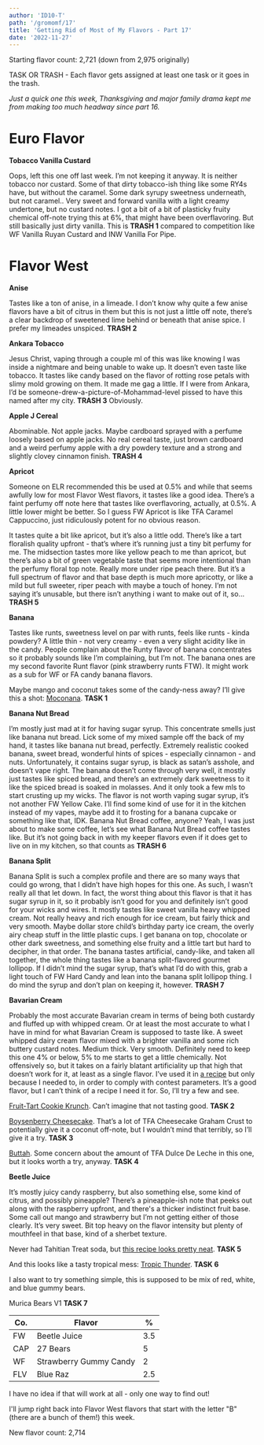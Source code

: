 ```yaml
---
author: 'ID10-T'
path: '/gromomf/17'
title: 'Getting Rid of Most of My Flavors - Part 17'
date: '2022-11-27'
---
```


Starting flavor count: 2,721 (down from 2,975 originally)

TASK OR TRASH - Each flavor gets assigned at least one task or it goes in the trash.

*Just a quick one this week, Thanksgiving and major family drama kept me from making too much headway since part 16.*

# Euro Flavor

**Tobacco Vanilla Custard**

Oops, left this one off last week. I’m not keeping it anyway. It is neither tobacco nor custard. Some of that dirty tobacco-ish thing like some RY4s have, but without the caramel. Some dark syrupy sweetness underneath, but not caramel.. Very sweet and forward vanilla with a light creamy undertone, but no custard notes. I got a bit of a bit of plasticky fruity chemical off-note trying this at 6%, that might have been overflavoring. But still basically just dirty vanilla. This is **TRASH 1** compared to competition like WF Vanilla Ruyan Custard and INW Vanilla For Pipe.

# Flavor West

**Anise**

Tastes like a ton of anise, in a limeade. I don’t know why quite a few anise flavors have a bit of citrus in them but this is not just a little off note, there’s a clear backdrop of sweetened lime behind or beneath that anise spice. I prefer my limeades unspiced. **TRASH 2**  

**Ankara Tobacco**

Jesus Christ, vaping through a couple ml of this was like knowing I was inside a nightmare and being unable to wake up. It doesn’t even taste like tobacco. It tastes like candy based on the flavor of rotting rose petals with slimy mold growing on them. It made me gag a little. If I were from Ankara, I’d be someone-drew-a-picture-of-Mohammad-level pissed to have this named after my city. **TRASH 3** Obviously.

**Apple J Cereal**

Abominable. Not apple jacks. Maybe cardboard sprayed with a perfume loosely based on apple jacks. No real cereal taste, just brown cardboard and a weird perfumy apple with a dry powdery texture and a strong and slightly clovey cinnamon finish. **TRASH 4**

**Apricot**

Someone on ELR recommended this be used at 0.5% and while that seems awfully low for most Flavor West flavors, it tastes like a good idea. There’s a faint perfumy off note here that tastes like overflavoring, actually, at 0.5%. A little lower might be better. So I guess FW Apricot is like TFA Caramel Cappuccino, just ridiculously potent for no obvious reason.

It tastes quite a bit like apricot, but it’s also a little odd. There’s like a tart floralish quality upfront - that’s where it’s running just a tiny bit perfumy for me. The midsection tastes more like yellow peach to me than apricot, but there’s also a bit of  green vegetable taste that seems more intentional than the perfumy floral top note. Really more under ripe peach there. But it’s a full spectrum of flavor and that base depth is much more apricotty, or like a mild but full sweeter, riper peach with maybe a touch of honey. I’m not saying it’s unusable, but there isn’t anything i want to make out of it, so... **TRASH 5**

**Banana**

Tastes like runts, sweetness level on par with runts, feels like runts - kinda powdery? A little thin - not very creamy - even a very slight acidity like in the candy. People complain about the Runty flavor of banana concentrates so it probably sounds like I’m complaining, but I’m not. The banana ones are my second favorite Runt flavor (pink strawberry runts FTW). It might work as a sub for WF or FA candy banana flavors.

Maybe mango and coconut takes some of the candy-ness away? I’ll give this a shot: [Moconana](https://alltheflavors.com/recipes/169390#moconana_by_modestobravo). **TASK 1**

**Banana Nut Bread**

I’m mostly just mad at it for having sugar syrup. This concentrate smells just like banana nut bread. Lick some of my mixed sample off the back of my hand, it tastes like banana nut bread, perfectly. Extremely realistic cooked banana, sweet bread, wonderful hints of spices - especially cinnamon - and nuts. Unfortunately, it contains sugar syrup, is black as satan’s asshole, and doesn’t vape right. The banana doesn’t come through very well, it mostly just tastes like spiced bread, and there’s an extremely dark sweetness to it like the spiced bread is soaked in molasses. And it only took a few mls to start crusting up my wicks. The flavor is not worth vaping sugar syrup, it’s not another FW Yellow Cake. I’ll find some kind of use for it in the kitchen instead of my vapes, maybe add it to frosting for a banana cupcake or something like that, IDK.  Banana Nut Bread coffee, anyone? Yeah, I was just about to make some coffee, let’s see what Banana Nut Bread coffee tastes like. But it’s not going back in with my keeper flavors even if it does get to live on in my kitchen, so that counts as **TRASH 6**

**Banana Split**

Banana Split is such a complex profile and there are so many ways that could go wrong, that I didn’t have high hopes for this one. As such, I wasn’t really all that let down. In fact, the worst thing about this flavor is that it has sugar syrup in it, so it probably isn’t good for you and definitely isn’t good for your wicks and wires. It mostly tastes like sweet vanilla heavy whipped cream. Not really heavy and rich enough for ice cream, but fairly thick and very smooth. Maybe dollar store child’s birthday party ice cream, the overly airy cheap stuff in the little plastic cups. I get banana on top, chocolate or other dark sweetness, and something else fruity and a little tart but hard to decipher, in that order. The banana tastes artificial, candy-like, and taken all together, the whole thing tastes like a banana split-flavored gourmet lollipop. If I didn’t mind the sugar syrup, that’s what I’d do with this, grab a light touch of FW Hard Candy and lean into the banana split lollipop thing. I do mind the syrup and don’t plan on keeping it, however. **TRASH 7**

**Bavarian Cream**

Probably the most accurate Bavarian cream in terms of being both custardy and fluffed up with whipped cream. Or at least the most accurate to what I have in mind for what Bavarian Cream is supposed to taste like. A sweet whipped dairy cream flavor mixed with a brighter vanilla and some rich buttery custard notes. Medium thick. Very smooth. Definitely need to keep this one 4% or below, 5% to me starts to get a little chemically. Not offensively so, but it takes on a fairly blatant artificiality up that high that doesn’t work for it, at least as a single flavor. I’ve used it in [a recipe](https://alltheflavors.com/recipes/30515#swashbuckle_shake_by_id10_t) but only because I needed to, in order to comply with contest parameters. It’s a good flavor, but I can’t think of a recipe I need it for. So, I’ll try a few and see.

[Fruit-Tart Cookie Krunch](https://alltheflavors.com/recipes/32937#fruit_tart_cookie_krunch_by_dodgerfog33). Can’t imagine that not tasting good. **TASK 2**

[Boysenberry Cheesecake](https://alltheflavors.com/recipes/199966#boysenberry_cheesecake_by_rug_ly). That’s a lot of TFA Cheesecake Graham Crust to potentially give it a coconut off-note, but I wouldn’t mind that terribly, so I’ll give it a try. **TASK 3**

[Buttah](https://alltheflavors.com/recipes/113499#buttah_by_sixstrings952). Some concern about the amount of TFA Dulce De Leche in this one, but it looks worth a try, anyway. **TASK 4**

**Beetle Juice**

It’s mostly juicy candy raspberry, but also something else, some kind of citrus, and possibly pineapple? There’s a pineapple-ish note that peeks out along with the raspberry upfront, and there's a thicker indistinct fruit base. Some call out mango and strawberry but I’m not getting either of those clearly. It’s very sweet. Bit top heavy on the flavor intensity but plenty of mouthfeel in that base, kind of a sherbet texture.  

Never had Tahitian Treat soda, but [this recipe looks pretty neat](https://alltheflavors.com/recipes/213025#tahitian_tweet_diyordie_midweek_critique_by_norcalvapin). **TASK 5**

And this looks like a tasty tropical mess: [Tropic Thunder](https://alltheflavors.com/recipes/200308#tropic_thunder_by_jasona1121). **TASK 6**

I also want to try something simple, this is supposed to be mix of red, white, and blue gummy bears.

Murica Bears V1 **TASK 7**

Co. | Flavor | %
---|---|----
FW | Beetle Juice | 3.5
CAP | 27 Bears | 5
WF | Strawberry Gummy Candy | 2
FLV | Blue Raz | 2.5

I have no idea if that will work at all - only one way to find out!

I'll jump right back into Flavor West flavors that start with the letter "B" (there are a bunch of them!) this week.

New flavor count: 2,714
